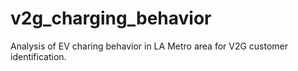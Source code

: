 # v2g_charging_behavior
Analysis of EV charing behavior in LA Metro area for V2G customer identification.
